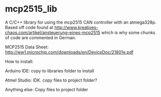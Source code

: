 # mcp2515_lib
A C/C++ library for using the mcp2515 CAN controller with an atmega328p.
Based off code found at http://www.kreatives-chaos.com/artikel/ansteuerung-eines-mcp2515 which is why some chunks of code are commented in German.

MCP2515 Data Sheet: http://ww1.microchip.com/downloads/en/DeviceDoc/21801e.pdf

How to install:

Arduino IDE: copy to libraries folder to install

Atmel Studio: IDK. copy files to project folder?

Anything else: Copy files to project folder
